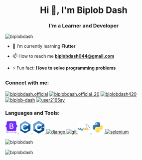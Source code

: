 <h1 align="center">Hi 👋, I'm Biplob Dash</h1>
<h3 align="center">I'm a Learner and Developer</h3>

<p align="left"> <img src="https://komarev.com/ghpvc/?username=biplobdash&label=Profile%20views&color=0e75b6&style=flat" alt="biplobdash" /> </p>

- 🌱 I’m currently learning **Flutter**

- 📫 How to reach me **biplobdash044@gmail.com**

- ⚡ Fun fact: **I love to solve programming problems**

<h3 align="left">Connect with me:</h3>
<p align="left">
<a href="https://fb.com/biplobdash.official" target="blank"><img align="center" src="https://raw.githubusercontent.com/rahuldkjain/github-profile-readme-generator/master/src/images/icons/Social/facebook.svg" alt="biplobdash.official" height="30" width="40" /></a>
<a href="https://instagram.com/biplobdash.official_20" target="blank"><img align="center" src="https://raw.githubusercontent.com/rahuldkjain/github-profile-readme-generator/master/src/images/icons/Social/instagram.svg" alt="biplobdash.official_20" height="30" width="40" /></a>
<a href="https://www.hackerrank.com/biplobdash420" target="blank"><img align="center" src="https://raw.githubusercontent.com/rahuldkjain/github-profile-readme-generator/master/src/images/icons/Social/hackerrank.svg" alt="biplobdash420" height="30" width="40" /></a>
<a href="https://codeforces.com/profile/biplob-dash" target="blank"><img align="center" src="https://raw.githubusercontent.com/rahuldkjain/github-profile-readme-generator/master/src/images/icons/Social/codeforces.svg" alt="biplob-dash" height="30" width="40" /></a>
<a href="https://www.leetcode.com/user2165ay" target="blank"><img align="center" src="https://raw.githubusercontent.com/rahuldkjain/github-profile-readme-generator/master/src/images/icons/Social/leet-code.svg" alt="user2165ay" height="30" width="40" /></a>
</p>

<h3 align="left">Languages and Tools:</h3>
<p align="left"> <a href="https://getbootstrap.com" target="_blank" rel="noreferrer"> <img src="https://raw.githubusercontent.com/devicons/devicon/master/icons/bootstrap/bootstrap-plain-wordmark.svg" alt="bootstrap" width="40" height="40"/> </a> <a href="https://www.cprogramming.com/" target="_blank" rel="noreferrer"> <img src="https://raw.githubusercontent.com/devicons/devicon/master/icons/c/c-original.svg" alt="c" width="40" height="40"/> </a> <a href="https://www.w3schools.com/cpp/" target="_blank" rel="noreferrer"> <img src="https://raw.githubusercontent.com/devicons/devicon/master/icons/cplusplus/cplusplus-original.svg" alt="cplusplus" width="40" height="40"/> </a> <a href="https://www.djangoproject.com/" target="_blank" rel="noreferrer"> <img src="https://cdn.worldvectorlogo.com/logos/django.svg" alt="django" width="40" height="40"/> </a> <a href="https://git-scm.com/" target="_blank" rel="noreferrer"> <img src="https://www.vectorlogo.zone/logos/git-scm/git-scm-icon.svg" alt="git" width="40" height="40"/> </a> <a href="https://www.mysql.com/" target="_blank" rel="noreferrer"> <img src="https://raw.githubusercontent.com/devicons/devicon/master/icons/mysql/mysql-original-wordmark.svg" alt="mysql" width="40" height="40"/> </a> <a href="https://www.python.org" target="_blank" rel="noreferrer"> <img src="https://raw.githubusercontent.com/devicons/devicon/master/icons/python/python-original.svg" alt="python" width="40" height="40"/> </a> <a href="https://www.selenium.dev" target="_blank" rel="noreferrer"> <img src="https://raw.githubusercontent.com/detain/svg-logos/780f25886640cef088af994181646db2f6b1a3f8/svg/selenium-logo.svg" alt="selenium" width="40" height="40"/> </a> </p>

<p><img align="center" src="https://github-readme-stats.vercel.app/api/top-langs?username=biplobdash&show_icons=true&locale=en&layout=compact" alt="biplobdash" /></p>

<p><img align="center" src="https://github-readme-streak-stats.herokuapp.com/?user=biplobdash&" alt="biplobdash" /></p>
